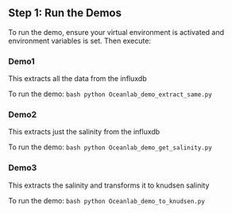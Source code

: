 ## Step 1: Run the Demos

To run the demo, ensure your virtual environment is activated and environment variables is set.
Then execute:

### Demo1

This extracts all the data from the influxdb

To run the demo:
`bash
	python Oceanlab_demo_extract_same.py
	`

### Demo2

This extracts just the salinity from the influxdb

To run the demo:
`bash
	python Oceanlab_demo_get_salinity.py
	`
### Demo3

This extracts the salinity and transforms it to knudsen salinity

To run the demo:
`bash
	python Oceanlab_demo_to_knudsen.py
	`
